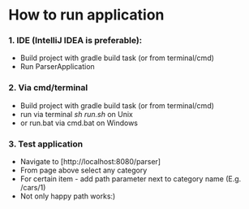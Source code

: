 # How to run application

### 1. IDE (IntelliJ IDEA is preferable):
* Build project with gradle build task (or from terminal/cmd)
* Run ParserApplication

### 2. Via cmd/terminal
* Build project with gradle build task (or from terminal/cmd)
* run via terminal *sh run.sh* on Unix
* or run.bat via cmd.bat on Windows


### 3. Test application
* Navigate to [http://localhost:8080/parser]
* From page above select any category
* For certain item - add path parameter next to category name (E.g. /cars/1)
* Not only happy path works:)
